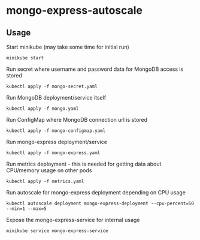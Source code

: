mongo-express-autoscale
========

## Usage

Start minikube (may take some time for initial run)
```$xslt
minikube start
```

Run secret where username and password data for MongoDB access is stored
```$xslt
kubectl apply -f mongo-secret.yaml
```

Run MongoDB deployment/service itself

```$xslt
kubectl apply -f mongo.yaml
```

Run ConfigMap where MongoDB connection url is stored

```$xslt
kubectl apply -f mongo-configmap.yaml
```

Run mongo-express deployment/service

```$xslt
kubectl apply -f mongo-express.yaml
```

Run metrics deployment - this is needed for getting data about CPU/memory usage on other pods

```$xslt
kubectl apply -f metrics.yaml
```

Run autoscale for mongo-express deployment depending on CPU usage

```$xslt
kubectl autoscale deployment mongo-express-deployment --cpu-percent=50 --min=1 --max=5
```

Expose the mongo-express-service for internal usage

```$xslt
minikube service mongo-express-service
```



